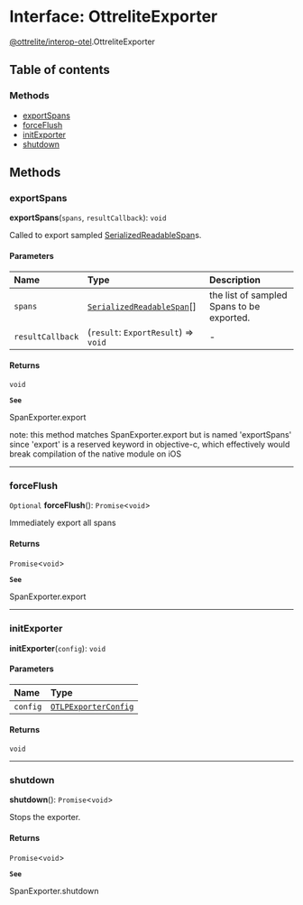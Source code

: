 # Interface: OttreliteExporter

[@ottrelite/interop-otel](../modules/ottrelite_interop_otel.md).OttreliteExporter

## Table of contents

### Methods

- [exportSpans](./ottrelite_interop_otel.OttreliteExporter.md#exportspans)
- [forceFlush](./ottrelite_interop_otel.OttreliteExporter.md#forceflush)
- [initExporter](./ottrelite_interop_otel.OttreliteExporter.md#initexporter)
- [shutdown](./ottrelite_interop_otel.OttreliteExporter.md#shutdown)

## Methods

### exportSpans

**exportSpans**(`spans`, `resultCallback`): `void`

Called to export sampled [SerializedReadableSpan](../types/ottrelite_interop_otel.SerializedReadableSpan.md)s.

#### Parameters

| Name | Type | Description |
| :------ | :------ | :------ |
| `spans` | [`SerializedReadableSpan`](../types/ottrelite_interop_otel.SerializedReadableSpan.md)[] | the list of sampled Spans to be exported. |
| `resultCallback` | (`result`: `ExportResult`) => `void` | - |

#### Returns

`void`

**`See`**

SpanExporter.export

note: this method matches SpanExporter.export but is named 'exportSpans'
since 'export' is a reserved keyword in objective-c, which effectively would
break compilation of the native module on iOS

___

### forceFlush

`Optional` **forceFlush**(): `Promise`\<`void`\>

Immediately export all spans

#### Returns

`Promise`\<`void`\>

**`See`**

SpanExporter.export

___

### initExporter

**initExporter**(`config`): `void`

#### Parameters

| Name | Type |
| :------ | :------ |
| `config` | [`OTLPExporterConfig`](./ottrelite_interop_otel.OTLPExporterConfig.md) |

#### Returns

`void`

___

### shutdown

**shutdown**(): `Promise`\<`void`\>

Stops the exporter.

#### Returns

`Promise`\<`void`\>

**`See`**

SpanExporter.shutdown
